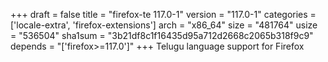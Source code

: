 +++
draft = false
title = "firefox-te 117.0-1"
version = "117.0-1"
categories = ['locale-extra', 'firefox-extensions']
arch = "x86_64"
size = "481764"
usize = "536504"
sha1sum = "3b21df8c1f16435d95a712d2668c2065b318f9c9"
depends = "['firefox>=117.0']"
+++
Telugu language support for Firefox